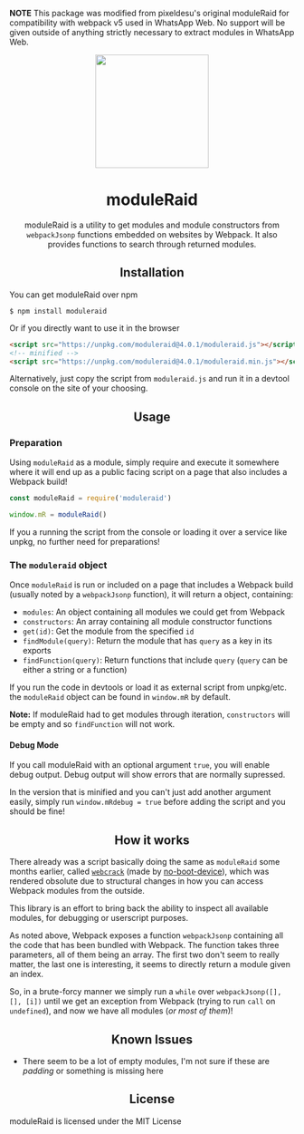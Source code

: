 **NOTE** This package was modified from pixeldesu's original moduleRaid for compatibility with webpack v5 used in WhatsApp Web. No support will be given outside of anything strictly necessary to extract modules in WhatsApp Web.

<div align='center'>
  <img width=200px src='.github/logo.png?raw=true'>

  <h1>moduleRaid</h1>
  <p>moduleRaid is a utility to get modules and module constructors from <code>webpackJsonp</code> functions embedded on websites by Webpack. It also provides functions to search through returned modules.</p>
</div>

<h2 align='center'>Installation</h2>

You can get moduleRaid over npm

```
$ npm install moduleraid
```

Or if you directly want to use it in the browser

```html
<script src="https://unpkg.com/moduleraid@4.0.1/moduleraid.js"></script>
<!-- minified -->
<script src="https://unpkg.com/moduleraid@4.0.1/moduleraid.min.js"></script>
```

Alternatively, just copy the script from `moduleraid.js` and run it in a devtool console
on the site of your choosing.

<h2 align='center'>Usage</h2>

### Preparation

Using `moduleRaid` as a module, simply require and execute it somewhere where it will end up as a public facing script on a page that also
includes a Webpack build!

```js
const moduleRaid = require('moduleraid')

window.mR = moduleRaid()
```

If you a running the script from the console or loading it over a service like unpkg, no further need for preparations!

### The `moduleraid` object

Once `moduleRaid` is run or included on a page that includes a Webpack build (usually noted by a `webpackJsonp` function), it
will return a object, containing:

* `modules`: An object containing all modules we could get from Webpack
* `constructors`: An array containing all module constructor functions
* `get(id)`: Get the module from the specified `id`
* `findModule(query)`: Return the module that has `query` as a key in its exports
* `findFunction(query)`: Return functions that include `query` (`query` can be either a string or a function)

If you run the code in devtools or load it as external script from unpkg/etc. the `moduleRaid` object can be found in `window.mR` by default.

**Note:** If moduleRaid had to get modules through iteration, `constructors` will be empty and so `findFunction` will not work.

#### Debug Mode

If you call moduleRaid with an optional argument `true`, you will enable debug output. Debug output will show errors that are normally supressed.

In the version that is minified and you can't just add another argument easily, simply run `window.mRdebug = true` before adding the script and you should
be fine!

<h2 align='center'>How it works</h2>

There already was a script basically doing the same as `moduleRaid` some months earlier, called [`webcrack`](https://gist.github.com/no-boot-device/cb63762000e606e50690911cac1bcead) (made by [no-boot-device](https://github.com/no-boot-device)), which was rendered obsolute due to structural changes in how you can access Webpack modules from the outside.

This library is an effort to bring back the ability to inspect all available modules, for debugging or userscript purposes.

As noted above, Webpack exposes a function `webpackJsonp` containing all the code that has been bundled with Webpack. The function takes three
parameters, all of them being an array. The first two don't seem to really matter, the last one is interesting, it seems to directly return
a module given an index.

So, in a brute-forcy manner we simply run a `while` over `webpackJsonp([], [], [i])` until we get an exception from Webpack (trying to run `call`
on `undefined`), and now we have all modules (_or most of them_)!

<h2 align='center'>Known Issues</h2>

* There seem to be a lot of empty modules, I'm not sure if these are _padding_ or something is missing here

<h2 align='center'>License</h2>

moduleRaid is licensed under the MIT License